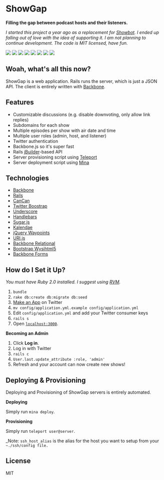ShowGap
=======

**Filling the gap between podcast hosts and their listeners.**

_I started this project a year ago as a replacement for
[Showbot](http://showbot.5by5.tv/). I ended up falling out of love with the
idea of supporting it. I am not planning to continue development. The code is
MIT licensed, have fun._

[![][img1s]][img1] [![][img2s]][img2] [![][img3s]][img3] [![][img4s]][img4] [![][img5s]][img5] [![][img6s]][img6] [![][img7s]][img7] [![][img8s]][img8]

## Woah, what's all this now?

ShowGap is a web application. Rails runs the server, which is just a JSON API.
The client is entirely written with [Backbone](http://backbonejs.org/).

## Features

* Customizable discussions (e.g. disable downvoting, only allow link replies)
* Subdomains for each show
* Multiple episodes per show with air date and time
* Multiple user roles (admin, host, and listener)
* Twitter authentication
* Backbone.js so it's super fast
* Rails [jBuilder](https://github.com/rails/jbuilder)-based API
* Server provisioning script using
  [Teleport](https://github.com/gurgeous/teleport)
* Server deployment script using [Mina](https://github.com/nadarei/mina)

## Technologies

* [Backbone](http://backbonejs.org/)
* [Rails](http://rubyonrails.org/)
* [CanCan](https://github.com/ryanb/cancan)
* [Twitter Boostrap](http://twitter.github.com/bootstrap/)
* [Underscore](http://underscorejs.org/)
* [Handlebars](http://handlebarsjs.com/)
* [Sugar.js](http://sugarjs.com/)
* [Kalendae](https://github.com/ChiperSoft/Kalendae)
* [jQuery Waypoints](http://imakewebthings.com/jquery-waypoints/)
* [URI.js](http://medialize.github.com/URI.js/)
* [Backbone Relational](https://github.com/PaulUithol/Backbone-relational/)
* [Bootstrap Wysihtml5](http://jhollingworth.github.com/bootstrap-wysihtml5/)
* [Backbone Forms](https://github.com/powmedia/backbone-forms)

## How do I Set it Up?

_You must have Ruby 2.0 installed. I suggest using [RVM](https://rvm.io/)._

1. `bundle`
1. `rake db:create db:migrate db:seed`
1. [Make an App](https://dev.twitter.com/apps) on Twitter
1. `mv config/application.yml.example config/application.yml`
1. Edit `config/application.yml` and add your Twitter consumer keys
1. `rails s`
1. Open [`localhost:3000`](http://localhost:3000).

**Becoming an Admin**

1. Click **Log in**.
1. Log in with Twitter
1. `rails c`
1. `User.last.update_attribute :role, 'admin'`
1. Refresh and your account can now create new shows!

## Deploying & Provisioning

Deploying and Provisioning of ShowGap servers is entirely automated.

**Deploying**

Simply run `mina deploy`.

**Provisioning**

Simply run `teleport user@server`.

_Note: `ssh_host_alias` is the alias for the host you want to setup from your
`~./ssh/config file.`


## License

MIT

[img1]: http://i.imgur.com/ZCu1yRF.jpg
[img1s]: http://i.imgur.com/ZCu1yRFs.jpg
[img2]: http://i.imgur.com/oyEkval.jpg
[img2s]: http://i.imgur.com/oyEkvals.jpg
[img3]: http://i.imgur.com/uTtkY7w.jpg
[img3s]: http://i.imgur.com/uTtkY7ws.jpg
[img4]: http://i.imgur.com/itJYpBZ.jpg
[img4s]: http://i.imgur.com/itJYpBZs.jpg
[img5]: http://i.imgur.com/N3plj4w.jpg
[img5s]: http://i.imgur.com/N3plj4ws.jpg
[img6]: http://i.imgur.com/g1xOtv3.jpg
[img6s]: http://i.imgur.com/g1xOtv3s.jpg
[img7]: http://i.imgur.com/lBA3S3X.jpg
[img7s]: http://i.imgur.com/lBA3S3Xs.jpg
[img8]: http://i.imgur.com/Nqu2InM.jpg
[img8s]: http://i.imgur.com/Nqu2InMs.jpg

